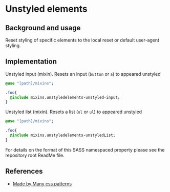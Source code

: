 # Unstyled elements

## Background and usage

Reset styling of specific elements to the local reset or default user-agent styling.

## Implementation

Unstyled input (mixin). Resets an input (`button` or `a`) to appeared unstyled

```sass
@use "[path]/mixins";

.foo{
  @include mixins.unstyledelements-unstyled-input;
}
```
Unstyled list (mixin). Resets a list (`ol` or `ul`) to appeared unstyled

```sass
@use "[path]/mixins";

.foo{
  @include mixins.unstyledelements-unstyledList;
}
```
For details on the format of this SASS namespaced property please see the repository root ReadMe file.

## References

- [Made by Many css patterns](http://madebymany.github.io/css-patterns/#mixin-unstyled-list)
